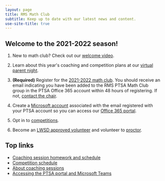 ```yaml
---
layout: page
title: RMS Math Club
subtitle: Keep up to date with our latest news and content.
use-site-title: true
---
```


## Welcome to the 2021-2022 season!

1. New to math club? Check out our [welcome video](https://www.youtube.com/watch?v=HP58Q_IAsq8).

2. Learn about this year's coaching and competition plans at our [virtual parent night](https://youtu.be/Ztd_4idiWrI).

3. **(Required)** Register for the [2021-2022 math club](http://rmsptsa.org/Packet/MathClubReg). You should receive an email indicating you have been added to the RMS PTSA Math Club group in the PTSA Office 365 account within 48 hours of registering. If not, [contact the chair](mailto:mathclubchair@rmsptsa.org).

4. Create a [Microsoft account](https://account.microsoft.com) associated with the email registered with your PTSA account so you can access our [Office 365 portal](portal).

5. Opt in to [competitions](https://rmsptsa.sharepoint.com/:x:/r/sites/mathclub/_layouts/15/Doc.aspx?sourcedoc=%7B571B3375-9DF4-42A2-B345-8313C7182EEF%7D&file=Competitions%20%26%20Teams.xlsx&action=default&mobileredirect=true).

6. Become an <a href="https://www.lwsd.org/get-involved/volunteering-in-lwsd" target="_blank">LWSD approved volunteer</a> and volunteer to [proctor](https://rmsptsa.sharepoint.com/:x:/r/sites/mathclub/_layouts/15/Doc.aspx?sourcedoc=%7B04784B0A-C6F9-42F1-851C-6BA66317BB27%7D&file=Volunteers.xlsx&action=default&mobileredirect=true).

## Top links

- [Coaching session homework and schedule](/schedule)
- [Competition schedule](/competitions)
- [About coaching sessions](/sessions)
- [Accessing the PTSA portal and Microsoft Teams](/portal)
